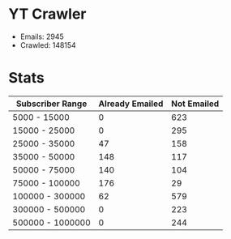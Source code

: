 # YT Crawler
- Emails: 2945
- Crawled: 148154

# Stats
| Subscriber Range  | Already Emailed | Not Emailed |
|-------|-------|-------|
| 5000 - 15000 | 0 | 623 |
| 15000 - 25000 | 0 | 295 |
| 25000 - 35000 | 47 | 158 |
| 35000 - 50000 | 148 | 117 |
| 50000 - 75000 | 140 | 104 |
| 75000 - 100000 | 176 | 29 |
| 100000 - 300000 | 62 | 579 |
| 300000 - 500000 | 0 | 223 |
| 500000 - 1000000 | 0 | 244 |
